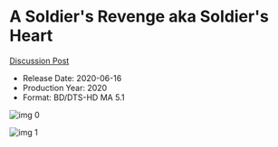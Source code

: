 # A Soldier's Revenge aka Soldier's Heart

[Discussion Post](https://www.avsforum.com/threads/bass-eq-for-filtered-movies.2995212/post-59923014)

* Release Date: 2020-06-16
* Production Year: 2020
* Format: BD/DTS-HD MA 5.1

![img 0](https://i.imgur.com/wYdQMrU.jpg)

![img 1](https://i.imgur.com/qN8BkIp.png)

